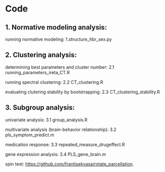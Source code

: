# **Code**
## **1. Normative modeling analysis:**
   running normative modeling: 1.structure_hbr_sex.py

## **2. Clustering analysis:**
   determining best parameters and cluster number: 2.1 running_parameters_ireta_CT.R
   
   running spectral clustering: 2.2 CT_clustering.R
   
   evaluating clutering stability by bootstrapping: 2.3 CT_clustering_stability.R

## **3. Subgroup analysis:**
   univariate analysis: 3.1 group_analysis.R
   
   multivariate analysis (brain-behavior relationship): 3.2 pls_symptom_predict.m
   
   medication response: 3.3 repeated_measure_drugeffect.R
   
   gene expression analysis: 3.4 PLS_gene_brain.m

   spin test: https://github.com/frantisekvasa/rotate_parcellation.
   
